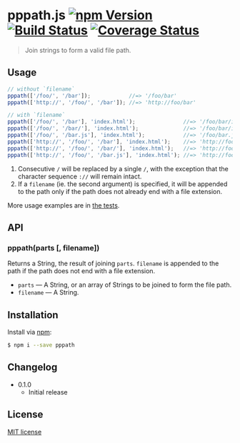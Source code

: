 # pppath.js [![npm Version](http://img.shields.io/npm/v/pppath.svg?style=flat)](https://www.npmjs.org/package/pppath) [![Build Status](https://img.shields.io/travis/yuanqing/pppath.svg?style=flat)](https://travis-ci.org/yuanqing/pppath) [![Coverage Status](https://img.shields.io/coveralls/yuanqing/pppath.svg?style=flat)](https://coveralls.io/r/yuanqing/pppath)

> Join strings to form a valid file path.

## Usage

```js
// without `filename`
pppath(['/foo/', '/bar']);            //=> '/foo/bar'
pppath(['http://', '/foo/', '/bar']); //=> 'http://foo/bar'

// with `filename`
pppath(['/foo/', '/bar'], 'index.html');               //=> '/foo/bar/index.html'
pppath(['/foo/', '/bar/'], 'index.html');              //=> '/foo/bar/index.html'
pppath(['/foo/', '/bar.js'], 'index.html');            //=> '/foo/bar.js'
pppath(['http://', '/foo/', '/bar'], 'index.html');    //=> 'http://foo/bar/index.html'
pppath(['http://', '/foo/', '/bar/'], 'index.html');   //=> 'http://foo/bar/index.html'
pppath(['http://', '/foo/', '/bar.js'], 'index.html'); //=> 'http://foo/bar.js'
```

1. Consecutive `/` will be replaced by a single `/`, with the exception that the character sequence `://` will remain intact.
2. If a `filename` (ie. the second argument) is specified, it will be appended to the path only if the path does not already end with a file extension.

More usage examples are in [the tests](https://github.com/yuanqing/pppath/blob/master/test/pppath.spec.js).

## API

### pppath(parts [, filename])

Returns a String, the result of joining `parts`. `filename` is appended to the path if the path does not end with a file extension.

- `parts` &mdash; A String, or an array of Strings to be joined to form the file path.
- `filename` &mdash; A String.

## Installation

Install via [npm](https://www.npmjs.org/):

```bash
$ npm i --save pppath
```

## Changelog

- 0.1.0
  - Initial release

## License

[MIT license](https://github.com/yuanqing/pppath/blob/master/LICENSE)
